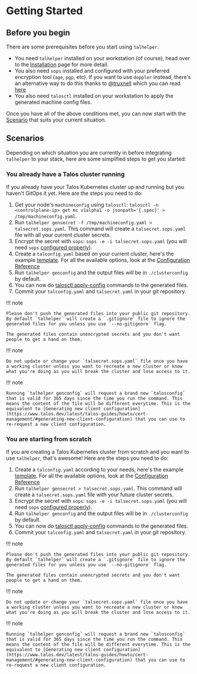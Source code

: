 # Getting Started

## Before you begin

There are some prerequisites before you start using `talhelper`.

- You need `talhelper` installed on your workstation (of course), head over to the [Installation](installation.md) page for more detail.
- You also need `sops` installed and configured with your preferred encryption tool (`age`, `pgp`, etc). If you want to use `doppler` instead, there's an alternative way to do this thanks to [@truxnell](https://github.com/truxnell) which you can read [here](guides.md#using-doppler-instead-of-sops)
- You also need `talosctl` installed on your workstation to apply the generated machine config files.

Once you have all of the above conditions met, you can now start with the [Scenario](#scenarios) that suits your current situation.

## Scenarios

Depending on which situation you are currently in before integrating `talhelper` to your stack, here are some simplified steps to get you started:

### You already have a Talos cluster running

If you already have your Talos Kubernetes cluster up and running but you haven't GitOps it yet.
Here are the steps you need to do:

1. Get your node's `machineconfig` using `talosctl`: `talosctl -n <controlplane-ip> get mc v1alpha1 -o jsonpath='{.spec}' > /tmp/machineconfig.yaml`.
2. Run `talhelper gensecret -f /tmp/machineconfig.yaml > talsecret.sops.yaml`. This command will create a `talsecret.sops.yaml` file with all your current cluster secrets.
3. Encrypt the secret with `sops`: `sops -e -i talsecret.sops.yaml` (you will need `sops` [configured properly](guides.md#configuring-sops-for-talhelper)).
4. Create a `talconfig.yaml` based on your current cluster, here's the example [template](https://github.com/budimanjojo/talhelper/blob/master/example/talconfig.yaml). For all the available options, look at the [Configuration Reference](reference/configuration.md)
5. Run `talhelper genconfig` and the output files will be in `./clusterconfig` by default.
6. You can now do [talosctl apply-config](https://www.talos.dev/latest/reference/cli/#talosctl-apply-config) commands to the generated files.
7. Commit your `talconfig.yaml` and `talsecret.yaml` in your git repository.

!!! note

    Please don't push the generated files into your public git repository.
    By default `talhelper` will create a `.gitignore` file to ignore the generated files for you unless you use `--no-gitignore` flag.

    The generated files contain unencrypted secrets and you don't want people to get a hand on them.

!!! note

    Do not update or change your `talsecret.sops.yaml` file once you have a working cluster unless you want to recreate a new cluster or know what you're doing as you will break the cluster and lose access to it.

!!! note

    Running `talhelper genconfig` will request a brand new `talosconfig` that is valid for 365 days since the time you run the command. This means the content of the file will be different everytime. This is the equivalent to [Generating new client configuration](https://www.talos.dev/latest/talos-guides/howto/cert-management/#generating-new-client-configuration) that you can use to re-request a new client configuration.

### You are starting from scratch

If you are creating a Talos Kubernetes cluster from scratch and you want to use `talhelper`, that's awesome!
Here are the steps you need to do:

1. Create a `talconfig.yaml` according to your needs, here's the example [template](https://github.com/budimanjojo/talhelper/blob/master/example/talconfig.yaml). For all the available options, look at the [Configuration Reference](reference/configuration.md)
2. Run `talhelper gensecret > talsecret.sops.yaml`. This command will create a `talsecret.sops.yaml` file with your future cluster secrets.
3. Encrypt the secret with `sops`: `sops -e -i talsecret.sops.yaml` (you will need `sops` [configured properly](guides.md#configuring-sops-for-talhelper)).
4. Run `talhelper genconfig` and the output files will be in `./clusterconfig` by default.
5. You can now do [talosctl apply-config](https://www.talos.dev/latest/reference/cli/#talosctl-apply-config) commands to the generated files.
6. Commit your `talconfig.yaml` and `talsecret.yaml` in your git repository.

!!! note

    Please don't push the generated files into your public git repository.
    By default `talhelper` will create a `.gitignore` file to ignore the generated files for you unless you use `--no-gitignore` flag.

    The generated files contain unencrypted secrets and you don't want people to get a hand on them.

!!! note

    Do not update or change your `talsecret.sops.yaml` file once you have a working cluster unless you want to recreate a new cluster or know what you're doing as you will break the cluster and lose access to it.

!!! note

    Running `talhelper genconfig` will request a brand new `talosconfig` that is valid for 365 days since the time you run the command. This means the content of the file will be different everytime. This is the equivalent to [Generating new client configuration](https://www.talos.dev/latest/talos-guides/howto/cert-management/#generating-new-client-configuration) that you can use to re-request a new client configuration.

